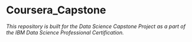 # **Coursera_Capstone**
*This repository is built for the Data Science Capstone Project as a part of the IBM Data Science Professional Certification.*
